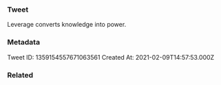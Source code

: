 ### Tweet
Leverage converts knowledge into power.

### Metadata
Tweet ID: 1359154557671063561
Created At: 2021-02-09T14:57:53.000Z

### Related

